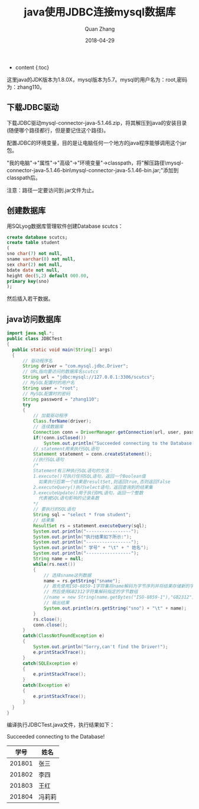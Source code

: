 ﻿---
layout: post
title: "java使用JDBC连接mysql数据库"
date: 2018-04-29
categories: java
tags: java mysql
author: Quan Zhang
---

* content
{:toc} 

这里java的JDK版本为1.8.0X，mysql版本为5.7。mysql的用户名为：root,密码为：zhang110。

## 下载JDBC驱动

下载JDBC驱动mysql-connector-java-5.1.46.zip，将其解压到java的安装目录(随便哪个路径都行，但是要记住这个路径)。

配置JDBC的环境变量，目的是让电脑任何一个地方的java程序能够调用这个jar包。

"我的电脑"->"属性"->"高级"->"环境变量"->classpath，将"解压路径\mysql-connector-java-5.1.46-bin\mysql-connector-java-5.1.46-bin.jar;"添加到classpath后。

注意：路径一定要访问到.jar文件为止。

## 创建数据库

用SQLyog数据库管理软件创建Database scutcs：

```sql
create database scutcs;
create table student
(
sno char(7) not null,
sname varchar(8) not null,
sex char(2) not null,
bdate date not null,
height dec(5,2) default 000.00,
primary key(sno)
);
```

然后插入若干数据。

## java访问数据库

```java
import java.sql.*;
public class JDBCTest 
{
  public static void main(String[] args)
  {
      // 驱动程序名
      String driver = "com.mysql.jdbc.Driver";
      // URL指向要访问的数据库名scutcs
      String url = "jdbc:mysql://127.0.0.1:3306/scutcs";
      // MySQL配置时的用户名
      String user = "root"; 
      // MySQL配置时的密码
      String password = "zhang110";
      try 
      { 
          // 加载驱动程序
          Class.forName(driver);
          // 连续数据库
          Connection conn = DriverManager.getConnection(url, user, password);
          if(!conn.isClosed()) 
              System.out.println("Succeeded connecting to the Database!");
          // statement用来执行SQL语句
          Statement statement = conn.createStatement();
          //执行SQL语句
          /*
          Statement有三种执行SQL语句的方法：
          1.execute()可执行任何SQL语句，返回一个Boolean值
            如果执行后第一个结果是resultSet,则返回true,否则返回false
          2.executeQuery()执行select语句，返回查询到的结果集
          3.executeUpdate()用于执行DML语句，返回一个整数
            代表被SQL语句影响的记录条数
          */
          // 要执行的SQL语句
          String sql = "select * from student";
          // 结果集
          ResultSet rs = statement.executeQuery(sql);
          System.out.println("-----------------");
          System.out.println("执行结果如下所示:");
          System.out.println("-----------------");
          System.out.println(" 学号" + "\t" + " 姓名");
          System.out.println("-----------------");
          String name = null;
          while(rs.next()) 
          {
              // 选择sname这列数据
              name = rs.getString("sname");
              // 首先使用ISO-8859-1字符集将name解码为字节序列并将结果存储新的字节数组中。
              // 然后使用GB2312字符集解码指定的字节数组
              //name = new String(name.getBytes("ISO-8859-1"),"GB2312");
              // 输出结果
              System.out.println(rs.getString("sno") + "\t" + name);
          }
          rs.close();
          conn.close();
      }
      catch(ClassNotFoundException e)
      {
          System.out.println("Sorry,can't find the Driver!"); 
          e.printStackTrace();
      }
      catch(SQLException e)
      {
          e.printStackTrace();
      }
      catch(Exception e)
      {
          e.printStackTrace();
      }
  }
}
```

编译执行JDBCTest.java文件，执行结果如下：

Succeeded connecting to the Database!

| 学号 | 姓名 |
|------|-----|
| 201801 | 张三
| 201802 | 李四
| 201803 | 王红
| 201804 | 冯莉莉

